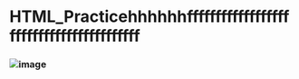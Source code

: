 # HTML_Practicehhhhhhfffffffffffffffffffffffffffffffffffffffff
### ![image](https://github.com/user-attachments/assets/4667781f-d140-46bc-8d1b-63db36272670)

 
